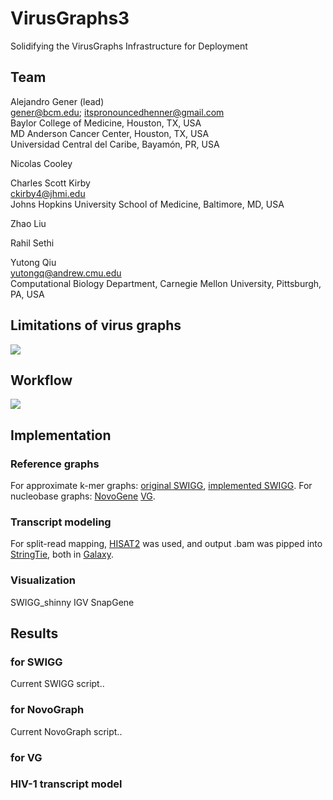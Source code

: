 # VirusGraphs3
Solidifying the VirusGraphs Infrastructure for Deployment

## Team

Alejandro Gener (lead)<br />
gener@bcm.edu; itspronouncedhenner@gmail.com<br />
Baylor College of Medicine, Houston, TX, USA<br />
MD Anderson Cancer Center, Houston, TX, USA<br />
Universidad Central del Caribe, Bayamón, PR, USA<br />

Nicolas Cooley<br />

Charles Scott Kirby<br />
ckirby4@jhmi.edu<br />
Johns Hopkins University School of Medicine, Baltimore, MD, USA<br />

Zhao Liu<br />

Rahil Sethi<br />

Yutong Qiu<br />
yutongq@andrew.cmu.edu<br />
Computational Biology Department, Carnegie Mellon University, Pittsburgh, PA, USA<br />



## Limitations of virus graphs

![](https://github.com/NCBI-Codeathons/VirusGraphs3/blob/master/limit_of_linear.png)

## Workflow

![](https://github.com/NCBI-Codeathons/VirusGraphs3/blob/master/Virus_Graphs_3_Workflow_med_screen.tif)

## Implementation

### Reference graphs

For approximate k-mer graphs: [original SWIGG](https://github.com/NCBI-Codeathons/SWIGG), [implemented SWIGG](https://github.com/NCBI-Codeathons/Virus_Graphs).
For nucleobase graphs: [NovoGene](https://github.com/NCBI-Hackathons/NovoGraph)
[VG](https://github.com/vgteam/vg).

### Transcript modeling
For split-read mapping, [HISAT2](https://ccb.jhu.edu/software/hisat2/index.shtml) was used, and output .bam was pipped into
[StringTie](https://ccb.jhu.edu/software/stringtie/), both in [Galaxy](usegalaxy.eu).

### Visualization

SWIGG_shinny
IGV
SnapGene

## Results 

### for SWIGG

Current SWIGG script..

### for NovoGraph

Current NovoGraph script..

### for VG

### HIV-1 transcript model




